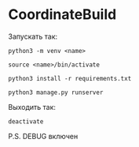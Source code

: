 # CoordinateBuild

Запускать так:
```shell
python3 -m venv <name>
```
```shell
source <name>/bin/activate
```
```shell
python3 install -r requirements.txt
```
```shell
python3 manage.py runserver
```
Выходить так:
```shell
deactivate
```
P.S. DEBUG включен





